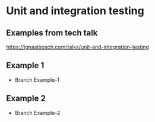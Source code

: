 # Unit and integration testing

## Examples from tech talk

https://ignasibosch.com/talks/unit-and-integration-testing

## Example 1
* Branch Example-1 


## Example 2
* Branch Example-2